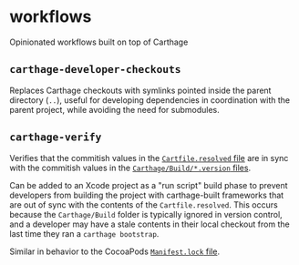 # workflows
Opinionated workflows built on top of Carthage

## `carthage-developer-checkouts`

Replaces Carthage checkouts with symlinks pointed inside the parent directory
(`..`), useful for developing dependencies in coordination with the parent
project, while avoiding the need for submodules.

## `carthage-verify`

Verifies that the commitish values in the
[`Cartfile.resolved` file](https://github.com/Carthage/Carthage/blob/master/Documentation/Artifacts.md#cartfileresolved) are in sync with the commitish values in the
[`Carthage/Build/*.version` files](https://github.com/Carthage/Carthage/blob/master/Documentation/VersionFile.md).

Can be added to an Xcode project as a "run script" build phase to prevent
developers from building the project with carthage-built frameworks that are out
of sync with the contents of the `Cartfile.resolved`. This occurs because the
`Carthage/Build` folder is typically ignored in version control, and a developer
may have a stale contents in their local checkout from the last time they ran a
`carthage bootstrap`.

Similar in behavior to the CocoaPods [`Manifest.lock` file](https://www.objc.io/issues/6-build-tools/cocoapods-under-the-hood/#manifest-lock).
